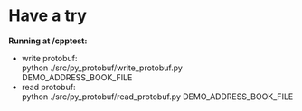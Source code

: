 # Have a try  

**Running at /cpptest:**  
* write protobuf:  
python ./src/py_protobuf/write_protobuf.py DEMO_ADDRESS_BOOK_FILE 
* read protobuf:   
python ./src/py_protobuf/read_protobuf.py DEMO_ADDRESS_BOOK_FILE 
